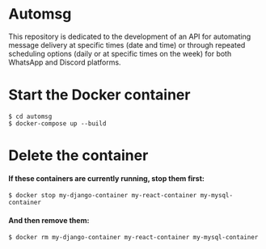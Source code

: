 # Automsg
This repository is dedicated to the development of an API for automating message delivery at specific times (date and time) or through repeated scheduling options (daily or at specific times on the week) for both WhatsApp and Discord platforms.


# Start the Docker container

    $ cd automsg
    $ docker-compose up --build
# Delete the container
#### If these containers are currently running, stop them first:

    $ docker stop my-django-container my-react-container my-mysql-container

#### And then remove them:

    $ docker rm my-django-container my-react-container my-mysql-container
